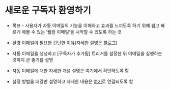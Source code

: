 # 새로운 구독자 환영하기

* 목표 - 사용자가 자동 이메일의 기능을 이해하고 효과를 느끼도록 하기 위해 쉽고 빠르게 해볼 수 있는 ‘웰컴 이메일’을 시작할 수 있도록 하는 것



* 환영 이메일이 필요한 간단한 이유(자세한 설명은 [블로그](https://blog.stibee.com/singyu-hoeweongwa-gudogjaege-hwanyeong-insareul-geonneneun-beob/))
* 자동 이메일을 생성하고 \[구독자가 추가됨] 트리거를 설정한 뒤 이메일을 실행하는 것까지 큰 줄기를 설명
* 자동 이메일에 대한 자세한 개념 설명은 여기에서 확인하도록 함
* 설정 방법을 대강만 설명하고 자세한 내용은 [여기](https://www.notion.so/1-32e244ca2b6e4c5985cbaae1f06bcdb1?pvs=21)로 연결되도록 함
